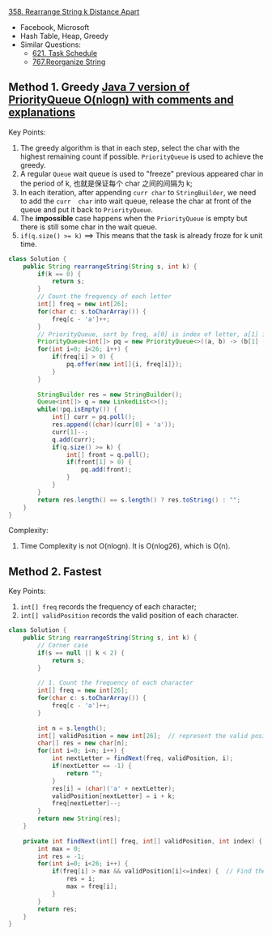 [358. Rearrange String k Distance Apart](https://leetcode.com/problems/rearrange-string-k-distance-apart/)

* Facebook, Microsoft
* Hash Table, Heap, Greedy
* Similar Questions:
    * [621. Task Schedule](https://leetcode.com/problems/task-scheduler/)
    * [767.Reorganize String](https://leetcode.com/problems/reorganize-string/)


## Method 1. Greedy [Java 7 version of PriorityQueue O(nlogn) with comments and explanations](https://leetcode.com/problems/rearrange-string-k-distance-apart/discuss/83192/Java-7-version-of-PriorityQueue-O(nlogn)-with-comments-and-explanations)
Key Points:
1. The greedy algorithm is that in each step, select the char with the highest remaining count 
   if possible. `PriorityQueue` is used to achieve the greedy. 
2. A regular `Queue` wait queue is used to "freeze" previous appeared char in the period of k, 
   也就是保证每个 char 之间的间隔为 k; 
3. In each iteration, after appending `curr char` to `StringBuilder`, we need to add the `curr 
   char` into wait queue, release the char at front of the queue and put it back to `PriorityQueue`. 
4. The **impossible** case happens when the `PriorityQueue` is empty but there is still some 
   char in the wait queue. 
5. `if(q.size() >= k)` ==> This means that the task is already froze for k unit time.
```java
class Solution {
    public String rearrangeString(String s, int k) {
        if(k == 0) {
            return s;
        }
        // Count the frequency of each letter
        int[] freq = new int[26];   
        for(char c: s.toCharArray()) {
            freq[c - 'a']++;
        }
        // PriorityQueue, sort by freq, a[0] is index of letter, a[1] is frequency
        PriorityQueue<int[]> pq = new PriorityQueue<>((a, b) -> (b[1] - a[1]));
        for(int i=0; i<26; i++) {
            if(freq[i] > 0) {
                pq.offer(new int[]{i, freq[i]});
            }
        }
        
        StringBuilder res = new StringBuilder();
        Queue<int[]> q = new LinkedList<>();
        while(!pq.isEmpty()) {
            int[] curr = pq.poll();
            res.append((char)(curr[0] + 'a'));
            curr[1]--;
            q.add(curr);
            if(q.size() >= k) {
                int[] front = q.poll();
                if(front[1] > 0) {
                    pq.add(front);
                }
            }
        }
        return res.length() == s.length() ? res.toString() : "";
    }
}
```
Complexity:
1. Time Complexity is not O(nlogn). It is O(nlog26), which is O(n).


## Method 2. Fastest
Key Points:
1. `int[] freq` records the frequency of each character;
2. `int[] validPosition` records the valid position of each character.
```java
class Solution {
    public String rearrangeString(String s, int k) {
        // Corner case
        if(s == null || k < 2) {
            return s;
        }
        
        // 1. Count the frequency of each character
        int[] freq = new int[26];
        for(char c: s.toCharArray()) {
            freq[c - 'a']++;
        }
        
        int n = s.length();
        int[] validPosition = new int[26];  // represent the valid position of each char
        char[] res = new char[n];
        for(int i=0; i<n; i++) {
            int nextLetter = findNext(freq, validPosition, i);
            if(nextLetter == -1) {
                return "";
            }
            res[i] = (char)('a' + nextLetter);
            validPosition[nextLetter] = i + k;
            freq[nextLetter]--;
        }
        return new String(res);
    }
    
    private int findNext(int[] freq, int[] validPosition, int index) {
        int max = 0;
        int res = -1;
        for(int i=0; i<26; i++) {
            if(freq[i] > max && validPosition[i]<=index) {  // Find the max frequency char
                res = i;
                max = freq[i];
            }
        }
        return res;
    }
}
```
